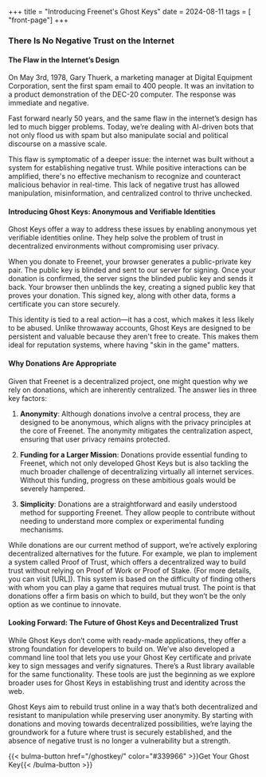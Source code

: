 +++
title = "Introducing Freenet's Ghost Keys"
date = 2024-08-11
tags = [ "front-page"]
+++

### There Is No Negative Trust on the Internet

#### The Flaw in the Internet’s Design

On May 3rd, 1978, Gary Thuerk, a marketing manager at Digital Equipment Corporation, sent the first
spam email to 400 people. It was an invitation to a product demonstration of the DEC-20 computer.
The response was immediate and negative.

Fast forward nearly 50 years, and the same flaw in the internet’s design has led to much bigger
problems. Today, we’re dealing with AI-driven bots that not only flood us with spam but also
manipulate social and political discourse on a massive scale.

This flaw is symptomatic of a deeper issue: the internet was built without a system for establishing
negative trust. While positive interactions can be amplified, there's no effective mechanism to
recognize and counteract malicious behavior in real-time. This lack of negative trust has allowed
manipulation, misinformation, and centralized control to thrive unchecked.

#### Introducing Ghost Keys: Anonymous and Verifiable Identities

Ghost Keys offer a way to address these issues by enabling anonymous yet verifiable identities
online. They help solve the problem of trust in decentralized environments without compromising user
privacy.

When you donate to Freenet, your browser generates a public-private key pair. The public key is
blinded and sent to our server for signing. Once your donation is confirmed, the server signs the
blinded public key and sends it back. Your browser then unblinds the key, creating a signed public
key that proves your donation. This signed key, along with other data, forms a certificate you can
store securely.

This identity is tied to a real action—it has a cost, which makes it less likely to be abused.
Unlike throwaway accounts, Ghost Keys are designed to be persistent and valuable because they aren't
free to create. This makes them ideal for reputation systems, where having "skin in the game"
matters.

#### Why Donations Are Appropriate

Given that Freenet is a decentralized project, one might question why we rely on donations, which
are inherently centralized. The answer lies in three key factors:

1. **Anonymity**: Although donations involve a central process, they are designed to be anonymous,
   which aligns with the privacy principles at the core of Freenet. The anonymity mitigates the
   centralization aspect, ensuring that user privacy remains protected.

2. **Funding for a Larger Mission**: Donations provide essential funding to Freenet, which not only
   developed Ghost Keys but is also tackling the much broader challenge of decentralizing virtually
   all internet services. Without this funding, progress on these ambitious goals would be severely
   hampered.

3. **Simplicity**: Donations are a straightforward and easily understood method for supporting
   Freenet. They allow people to contribute without needing to understand more complex or
   experimental funding mechanisms.

While donations are our current method of support, we’re actively exploring decentralized
alternatives for the future. For example, we plan to implement a system called Proof of Trust, which
offers a decentralized way to build trust without relying on Proof of Work or Proof of Stake. (For
more details, you can visit [URL]). This system is based on the difficulty of finding others with
whom you can play a game that requires mutual trust. The point is that donations offer a firm basis
on which to build, but they won’t be the only option as we continue to innovate.

#### Looking Forward: The Future of Ghost Keys and Decentralized Trust

While Ghost Keys don’t come with ready-made applications, they offer a strong foundation for
developers to build on. We’ve also developed a command line tool that lets you use your Ghost Key
certificate and private key to sign messages and verify signatures. There’s a Rust library available
for the same functionality. These tools are just the beginning as we explore broader uses for Ghost
Keys in establishing trust and identity across the web.

Ghost Keys aim to rebuild trust online in a way that’s both decentralized and resistant to
manipulation while preserving user anonymity. By starting with donations and moving towards
decentralized possibilities, we’re laying the groundwork for a future where trust is securely
established, and the absence of negative trust is no longer a vulnerability but a strength.

{{< bulma-button href="/ghostkey/" color="#339966" >}}Get Your Ghost Key{{< /bulma-button >}}
